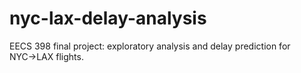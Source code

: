 # nyc-lax-delay-analysis
EECS 398 final project: exploratory analysis and delay prediction for NYC→LAX flights.
